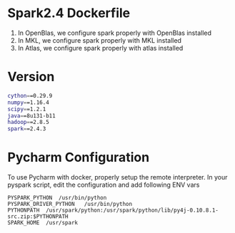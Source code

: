 # Spark2.4 Dockerfile

1. In OpenBlas, we configure spark properly with OpenBlas installed
2. In MKL, we configure spark properly with MKL installed
3. In Atlas, we configure spark properly with atlas installed 

# Version

```bash
cython==0.29.9
numpy==1.16.4
scipy==1.2.1
java==8u131-b11
hadoop==2.8.5
spark==2.4.3
``` 

# Pycharm Configuration

To use Pycharm with docker, properly setup the remote interpreter. In your pyspark script, edit the configuration and
add following ENV vars

```
PYSPARK_PYTHON	/usr/bin/python
PYSPARK_DRIVER_PYTHON	/usr/bin/python
PYTHONPATH	/usr/spark/python:/usr/spark/python/lib/py4j-0.10.8.1-src.zip:$PYTHONPATH
SPARK_HOME	/usr/spark
```
